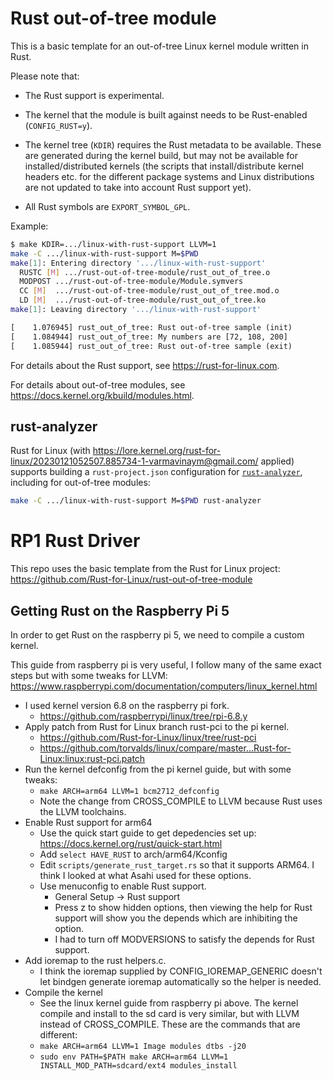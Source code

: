 # Rust out-of-tree module

This is a basic template for an out-of-tree Linux kernel module written in Rust.

Please note that:

  - The Rust support is experimental.

  - The kernel that the module is built against needs to be Rust-enabled (`CONFIG_RUST=y`).

  - The kernel tree (`KDIR`) requires the Rust metadata to be available. These are generated during the kernel build, but may not be available for installed/distributed kernels (the scripts that install/distribute kernel headers etc. for the different package systems and Linux distributions are not updated to take into account Rust support yet).

  - All Rust symbols are `EXPORT_SYMBOL_GPL`.

Example:

```sh
$ make KDIR=.../linux-with-rust-support LLVM=1
make -C .../linux-with-rust-support M=$PWD
make[1]: Entering directory '.../linux-with-rust-support'
  RUSTC [M] .../rust-out-of-tree-module/rust_out_of_tree.o
  MODPOST .../rust-out-of-tree-module/Module.symvers
  CC [M]  .../rust-out-of-tree-module/rust_out_of_tree.mod.o
  LD [M]  .../rust-out-of-tree-module/rust_out_of_tree.ko
make[1]: Leaving directory '.../linux-with-rust-support'
```

```txt
[    1.076945] rust_out_of_tree: Rust out-of-tree sample (init)
[    1.084944] rust_out_of_tree: My numbers are [72, 108, 200]
[    1.085944] rust_out_of_tree: Rust out-of-tree sample (exit)
```

For details about the Rust support, see https://rust-for-linux.com.

For details about out-of-tree modules, see https://docs.kernel.org/kbuild/modules.html.

## rust-analyzer

Rust for Linux (with https://lore.kernel.org/rust-for-linux/20230121052507.885734-1-varmavinaym@gmail.com/ applied) supports building a `rust-project.json` configuration for [`rust-analyzer`](https://rust-analyzer.github.io/), including for out-of-tree modules:

```sh
make -C .../linux-with-rust-support M=$PWD rust-analyzer
```

# RP1 Rust Driver
This repo uses the basic template from the Rust for Linux project:
https://github.com/Rust-for-Linux/rust-out-of-tree-module

## Getting Rust on the Raspberry Pi 5 ##
In order to get Rust on the raspberry pi 5, we need to compile a custom kernel.

This guide from raspberry pi is very useful, I follow many of the same exact steps but with some tweaks for LLVM:
https://www.raspberrypi.com/documentation/computers/linux_kernel.html

* I used kernel version 6.8 on the raspberry pi fork.
  * https://github.com/raspberrypi/linux/tree/rpi-6.8.y
* Apply patch from Rust for Linux branch rust-pci to the pi kernel.
  * https://github.com/Rust-for-Linux/linux/tree/rust-pci
  * https://github.com/torvalds/linux/compare/master...Rust-for-Linux:linux:rust-pci.patch
* Run the kernel defconfig from the pi kernel guide, but with some tweaks:
  * `make ARCH=arm64 LLVM=1 bcm2712_defconfig`
  * Note the change from CROSS_COMPILE to LLVM because Rust uses the LLVM toolchains.
* Enable Rust support for arm64
  * Use the quick start guide to get depedencies set up: https://docs.kernel.org/rust/quick-start.html
  * Add `select HAVE_RUST` to arch/arm64/Kconfig
  * Edit `scripts/generate_rust_target.rs` so that it supports ARM64. I think I looked at what Asahi used for these options.
  * Use menuconfig to enable Rust support.
    * General Setup -> Rust support
    * Press z to show hidden options, then viewing the help for Rust support will show you the depends which are inhibiting the option.
    * I had to turn off MODVERSIONS to satisfy the depends for Rust support.
* Add ioremap to the rust helpers.c.
  * I think the ioremap supplied by CONFIG_IOREMAP_GENERIC doesn't let bindgen generate ioremap automatically so the helper is needed.
* Compile the kernel
  * See the linux kernel guide from raspberry pi above. The kernel compile and install to the sd card is very similar, but with LLVM instead of CROSS_COMPILE. These are the commands that are different:
  * `make ARCH=arm64 LLVM=1 Image modules dtbs -j20`
  * `sudo env PATH=$PATH make ARCH=arm64 LLVM=1 INSTALL_MOD_PATH=sdcard/ext4 modules_install`
